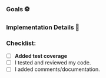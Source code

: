 <!-- Uncomment if related to your PR. -->
<!-- ### Issue Link :link: -->
<!-- Please link a github issue if not associated with a pivotal tracker/JIRA/etc. story. -->

### Goals :soccer:
<!-- List the high-level objectives of this pull request. -->
<!-- Include any relevant context. -->

### Implementation Details :construction:
<!-- Explain the reasoning behind any architectural changes. -->
<!-- Highlight any new functionality. -->

<!-- ### Testing Details :mag: -->
<!-- Describe what tests you've added for your changes. -->

### Checklist:

- [ ] **Added test coverage**
- [ ] I tested and reviewed my code.
- [ ] I added comments/documentation.
